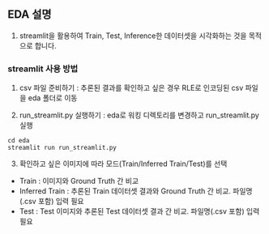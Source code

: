 ## EDA 설명

1. streamlit을 활용하여 Train, Test, Inference한 데이터셋을 시각화하는 것을 목적으로 합니다.

### streamlit 사용 방법
1. csv 파일 준비하기 : 추론된 결과를 확인하고 싶은 경우 RLE로 인코딩된 csv 파일을 eda 폴더로 이동 

2. run_streamlit.py 실행하기 : eda로 워킹 디렉토리를 변경하고 run_streamlit.py 실행 
```
cd eda
streamlit run run_streamlit.py
```

3. 확인하고 싶은 이미지에 따라 모드(Train/Inferred Train/Test)를 선택
- Train : 이미지와 Ground Truth 간 비교
- Inferred Train : 추론된 Train 데이터셋 결과와 Ground Truth 간 비교. 파일명(.csv 포함) 입력 필요
- Test : Test 이미지와 추론된 Test 데이터셋 결과 간 비교. 파일명(.csv 포함) 입력 필요 